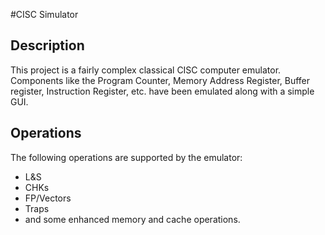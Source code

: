 #CISC Simulator

## Description
This project is a fairly complex classical CISC computer emulator. Components like the Program Counter, Memory Address Register, Buffer register, Instruction Register, etc. have been emulated along with a simple GUI.

## Operations
The following operations are supported by the emulator:
- L&S
- CHKs
- FP/Vectors
- Traps
- and some enhanced memory and cache operations.
